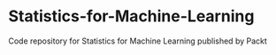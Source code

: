 # Statistics-for-Machine-Learning
Code repository for Statistics for Machine Learning published by Packt
